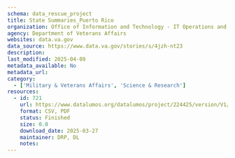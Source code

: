 ```yaml
---
schema: data_rescue_project 
title: State Summaries_Puerto Rico
organization: Office of Information and Technology - IT Operations and Services (ITOPS)
agency: Department of Veterans Affairs
websites: data.va.gov
data_source: https://www.data.va.gov/stories/s/4jzh-nt23
description: 
last_modified: 2025-04-09
metadata_available: No
metadata_url: 
category:
  - ['Military & Veterans Affairs', 'Science & Research'] 
resources:
  - id: 721
    url: https://www.datalumos.org/datalumos/project/224425/version/V1/view
    format: CSV, PDF
    status: Finished
    size: 0.0
    download_date: 2025-03-27
    maintainer: DRP, DL
    notes: 
---
```

